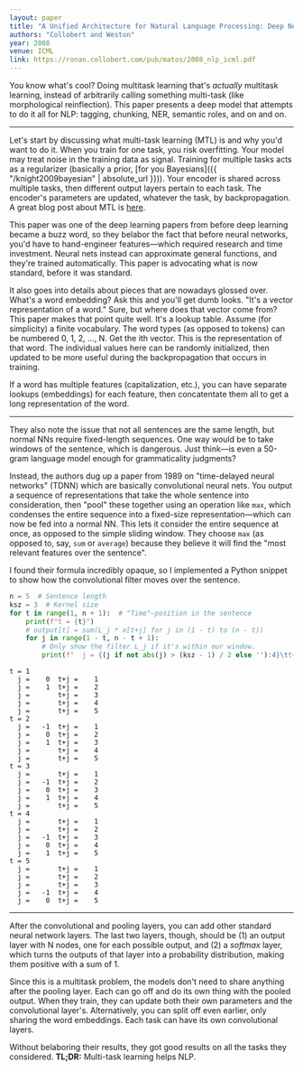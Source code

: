 ```yaml
---
layout: paper
title: "A Unified Architecture for Natural Language Processing: Deep Neural Networks with Multitask Learning"
authors: "Collobert and Weston"
year: 2008
venue: ICML
link: https://ronan.collobert.com/pub/matos/2008_nlp_icml.pdf
---
```


You know what's cool? Doing multitask learning that's *actually* multitask learning, instead of arbitrarily calling something multi-task (like morphological reinflection). This paper presents a deep model that attempts to do it all for NLP: tagging, chunking, NER, semantic roles, and on and on.

---

Let's start by discussing what multi-task learning (MTL) is and why you'd want to do it. When you train for one task, you risk overfitting. Your model may treat noise in the training data as signal. Training for multiple tasks acts as a regularizer (basically a prior, [for you Bayesians]({{ "/knight2009bayesian" | absolute_url }})). Your encoder is shared across multiple tasks, then different output layers pertain to each task. The encoder's parameters are updated, whatever the task, by backpropagation. A great blog post about MTL is [here](http://ruder.io/multi-task/).

This paper was one of the deep learning papers from before deep learning became a buzz word, so they belabor the fact that before neural networks, you'd have to hand-engineer features—which required research and time investment. Neural nets instead can approximate general functions, and they're trained automatically. This paper is advocating what is now standard, before it was standard.

It also goes into details about pieces that are nowadays glossed over. What's a word embedding? Ask this and you'll get dumb looks. "It's a vector representation of a word." Sure, but where does that vector come from? This paper makes that point quite well. It's a lookup table. Assume (for simplicity) a finite vocabulary. The word types (as opposed to tokens) can be numbered 0, 1, 2, ..., N. Get the ith vector. This is the representation of that word. The individual values here can be randomly initialized, then updated to be more useful during the backpropagation that occurs in training.

If a word has multiple features (capitalization, etc.), you can have separate lookups (embeddings) for each feature, then concatentate them all to get a long representation of the word.

---

They also note the issue that not all sentences are the same length, but normal NNs require fixed-length sequences. One way would be to take windows of the sentence, which is dangerous. Just think—is even a 50-gram language model enough for grammaticality judgments?

Instead, the authors dug up a paper from 1989 on "time-delayed neural networks" (TDNN) which are basically convolutional neural nets. You output a sequence of representations that take the whole sentence into consideration, then "pool" these together using an operation like `max`, which condenses the entire sequence into a fixed-size representation—which can now be fed into a normal NN. This lets it consider the entire sequence at once, as opposed to the simple sliding window. They choose `max` (as opposed to, say, `sum` or `average`) because they believe it will find the "most relevant features over the sentence".

I found their formula incredibly opaque, so I implemented a Python snippet to show how the convolutional filter moves over the sentence. 

```python
n = 5  # Sentence length
ksz = 3  # Kernel size
for t in range(1, n + 1):  # "Time"—position in the sentence
    print(f"t = {t}")
    # output[t] = sum(L_j * x[t+j] for j in (1 - t) to (n - t))
    for j in range(1 - t, n - t + 1):
        # Only show the filter L_j if it's within our window.
        print(f"  j = {(j if not abs(j) > (ksz - 1) / 2 else ''):4}\tt+j = {t+j:4}")
```

```
t = 1
  j =    0	t+j =    1
  j =    1	t+j =    2
  j =     	t+j =    3
  j =     	t+j =    4
  j =     	t+j =    5
t = 2
  j =   -1	t+j =    1
  j =    0	t+j =    2
  j =    1	t+j =    3
  j =     	t+j =    4
  j =     	t+j =    5
t = 3
  j =     	t+j =    1
  j =   -1	t+j =    2
  j =    0	t+j =    3
  j =    1	t+j =    4
  j =     	t+j =    5
t = 4
  j =     	t+j =    1
  j =     	t+j =    2
  j =   -1	t+j =    3
  j =    0	t+j =    4
  j =    1	t+j =    5
t = 5
  j =     	t+j =    1
  j =     	t+j =    2
  j =     	t+j =    3
  j =   -1	t+j =    4
  j =    0	t+j =    5
```
---

After the convolutional and pooling layers, you can add other standard neural network layers. The last two layers, though, should be (1) an output layer with N nodes, one for each possible output, and (2) a *softmax* layer, which turns the outputs of that layer into a probability distribution, making them positive with a sum of 1. 

Since this is a multitask problem, the models don't need to share anything after the pooling layer. Each can go off and do its own thing with the pooled output. When they train, they can update both their own parameters and the convolutional layer's. Alternatively, you can split off even earlier, only sharing the word embeddings. Each task can have its own convolutional layers.

Without belaboring their results, they got good results on all the tasks they considered. **TL;DR:** Multi-task learning helps NLP.
